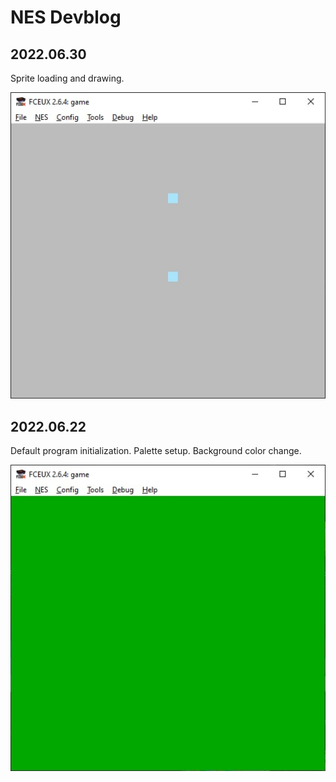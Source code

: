 # NES Devblog


## 2022.06.30

Sprite loading and drawing.

![Image](img/photo_2022-06-30_18-03-00.jpg)

## 2022.06.22

Default program initialization. Palette setup. Background color change.

![Image](img/photo_2022-06-22_00-26-33.jpg)

